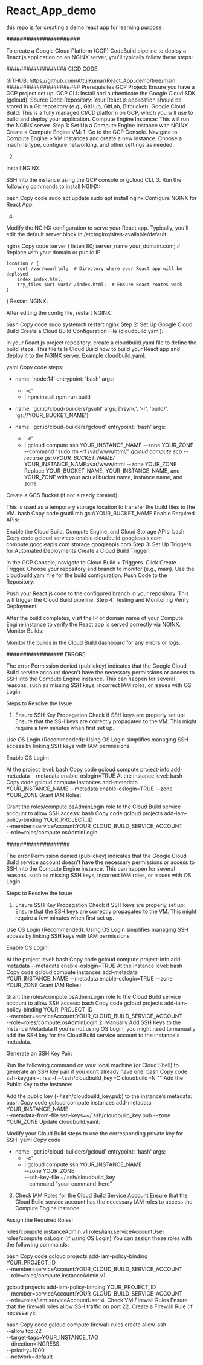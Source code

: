 # React_App_demo

this repo is for creating a demo react app for learning purpose .

######################

To create a Google Cloud Platform (GCP) CodeBuild pipeline to deploy a React.js application on an NGINX server, you'll typically follow these steps:

##################
CICD CODE 

GITHUB: https://github.com/AttulKumar/React_App_demo/tree/main
######################
Prerequisites
GCP Project: Ensure you have a GCP project set up.
GCP CLI: Install and authenticate the Google Cloud SDK (gcloud).
Source Code Repository: Your React.js application should be stored in a Git repository (e.g., GitHub, GitLab, Bitbucket).
Google Cloud Build: This is a fully managed CI/CD platform on GCP, which you will use to build and deploy your application.
Compute Engine Instance: This will run the NGINX server.
Step 1: Set Up a Compute Engine Instance with NGINX
Create a Compute Engine VM:
1.
Go to the GCP Console.
Navigate to Compute Engine > VM Instances and create a new instance.
Choose a machine type, configure networking, and other settings as needed.

2.
Install NGINX:

SSH into the instance using the GCP console or gcloud CLI.
3.
Run the following commands to install NGINX:

bash
Copy code
sudo apt update
sudo apt install nginx
Configure NGINX for React App:

4.
Modify the NGINX configuration to serve your React app. Typically, you'll edit the default server block in /etc/nginx/sites-available/default:

nginx
Copy code
server {
    listen 80;
    server_name your_domain.com;  # Replace with your domain or public IP

    location / {
        root /var/www/html;  # Directory where your React app will be deployed
        index index.html;
        try_files $uri $uri/ /index.html;  # Ensure React routes work
    }
}
Restart NGINX:

After editing the config file, restart NGINX:

bash
Copy code
sudo systemctl restart nginx
Step 2: Set Up Google Cloud Build
Create a Cloud Build Configuration File (cloudbuild.yaml):

In your React.js project repository, create a cloudbuild.yaml file to define the build steps. This file tells Cloud Build how to build your React app and deploy it to the NGINX server.
Example cloudbuild.yaml:

yaml
Copy code
steps:
- name: 'node:14'
  entrypoint: 'bash'
  args:
  - '-c'
  - |
    npm install
    npm run build
- name: 'gcr.io/cloud-builders/gsutil'
  args: ['rsync', '-r', 'build/', 'gs://YOUR_BUCKET_NAME']

- name: 'gcr.io/cloud-builders/gcloud'
  entrypoint: 'bash'
  args:
  - '-c'
  - |
    gcloud compute ssh YOUR_INSTANCE_NAME --zone YOUR_ZONE --command "sudo rm -rf /var/www/html/*"
    gcloud compute scp --recurse gs://YOUR_BUCKET_NAME/* YOUR_INSTANCE_NAME:/var/www/html --zone YOUR_ZONE
Replace YOUR_BUCKET_NAME, YOUR_INSTANCE_NAME, and YOUR_ZONE with your actual bucket name, instance name, and zone.

Create a GCS Bucket (if not already created):

This is used as a temporary storage location to transfer the build files to the VM.
bash
Copy code
gsutil mb gs://YOUR_BUCKET_NAME
Enable Required APIs:

Enable the Cloud Build, Compute Engine, and Cloud Storage APIs:
bash
Copy code
gcloud services enable cloudbuild.googleapis.com compute.googleapis.com storage.googleapis.com
Step 3: Set Up Triggers for Automated Deployments
Create a Cloud Build Trigger:

In the GCP Console, navigate to Cloud Build > Triggers.
Click Create Trigger.
Choose your repository and branch to monitor (e.g., main).
Use the cloudbuild.yaml file for the build configuration.
Push Code to the Repository:

Push your React.js code to the configured branch in your repository. This will trigger the Cloud Build pipeline.
Step 4: Testing and Monitoring
Verify Deployment:

After the build completes, visit the IP or domain name of your Compute Engine instance to verify the React app is served correctly via NGINX.
Monitor Builds:

Monitor the builds in the Cloud Build dashboard for any errors or logs.

#################
ERRORS


The error Permission denied (publickey) indicates that the Google Cloud Build service account doesn't have the necessary permissions or access to SSH into the Compute Engine instance. This can happen for several reasons, such as missing SSH keys, incorrect IAM roles, or issues with OS Login.

Steps to Resolve the Issue
1. Ensure SSH Key Propagation
Check if SSH keys are properly set up: Ensure that the SSH keys are correctly propagated to the VM. This might require a few minutes when first set up.

Use OS Login (Recommended): Using OS Login simplifies managing SSH access by linking SSH keys with IAM permissions.

Enable OS Login:

At the project level:
bash
Copy code
gcloud compute project-info add-metadata --metadata enable-oslogin=TRUE
At the instance level:
bash
Copy code
gcloud compute instances add-metadata YOUR_INSTANCE_NAME --metadata enable-oslogin=TRUE --zone YOUR_ZONE
Grant IAM Roles:

Grant the roles/compute.osAdminLogin role to the Cloud Build service account to allow SSH access:
bash
Copy code
gcloud projects add-iam-policy-binding YOUR_PROJECT_ID \
    --member=serviceAccount:YOUR_CLOUD_BUILD_SERVICE_ACCOUNT \
    --role=roles/compute.osAdminLogin



###################

The error Permission denied (publickey) indicates that the Google Cloud Build service account doesn't have the necessary permissions or access to SSH into the Compute Engine instance. This can happen for several reasons, such as missing SSH keys, incorrect IAM roles, or issues with OS Login.

Steps to Resolve the Issue
1. Ensure SSH Key Propagation
Check if SSH keys are properly set up: Ensure that the SSH keys are correctly propagated to the VM. This might require a few minutes when first set up.

Use OS Login (Recommended): Using OS Login simplifies managing SSH access by linking SSH keys with IAM permissions.

Enable OS Login:

At the project level:
bash
Copy code
gcloud compute project-info add-metadata --metadata enable-oslogin=TRUE
At the instance level:
bash
Copy code
gcloud compute instances add-metadata YOUR_INSTANCE_NAME --metadata enable-oslogin=TRUE --zone YOUR_ZONE
Grant IAM Roles:

Grant the roles/compute.osAdminLogin role to the Cloud Build service account to allow SSH access:
bash
Copy code
gcloud projects add-iam-policy-binding YOUR_PROJECT_ID \
    --member=serviceAccount:YOUR_CLOUD_BUILD_SERVICE_ACCOUNT \
    --role=roles/compute.osAdminLogin
2. Manually Add SSH Keys to the Instance Metadata
If you're not using OS Login, you might need to manually add the SSH key for the Cloud Build service account to the instance's metadata.

Generate an SSH Key Pair:

Run the following command on your local machine (or Cloud Shell) to generate an SSH key pair if you don’t already have one:
bash
Copy code
ssh-keygen -t rsa -f ~/.ssh/cloudbuild_key -C cloudbuild -N ""
Add the Public Key to the Instance:

Add the public key (~/.ssh/cloudbuild_key.pub) to the instance’s metadata:
bash
Copy code
gcloud compute instances add-metadata YOUR_INSTANCE_NAME \
  --metadata-from-file ssh-keys=~/.ssh/cloudbuild_key.pub --zone YOUR_ZONE
Update cloudbuild.yaml:

Modify your Cloud Build steps to use the corresponding private key for SSH:
yaml
Copy code
- name: 'gcr.io/cloud-builders/gcloud'
  entrypoint: 'bash'
  args:
  - '-c'
  - |
    gcloud compute ssh YOUR_INSTANCE_NAME \
      --zone YOUR_ZONE \
      --ssh-key-file ~/.ssh/cloudbuild_key \
      --command "your-command-here"
3. Check IAM Roles for the Cloud Build Service Account
Ensure that the Cloud Build service account has the necessary IAM roles to access the Compute Engine instance.

Assign the Required Roles:

roles/compute.instanceAdmin.v1
roles/iam.serviceAccountUser
roles/compute.osLogin (if using OS Login)
You can assign these roles with the following commands:

bash
Copy code
gcloud projects add-iam-policy-binding YOUR_PROJECT_ID \
    --member=serviceAccount:YOUR_CLOUD_BUILD_SERVICE_ACCOUNT \
    --role=roles/compute.instanceAdmin.v1

gcloud projects add-iam-policy-binding YOUR_PROJECT_ID \
    --member=serviceAccount:YOUR_CLOUD_BUILD_SERVICE_ACCOUNT \
    --role=roles/iam.serviceAccountUser
4. Check VM Firewall Rules
Ensure that the firewall rules allow SSH traffic on port 22.
Create a Firewall Rule (if necessary):

bash
Copy code
gcloud compute firewall-rules create allow-ssh \
    --allow tcp:22 \
    --target-tags=YOUR_INSTANCE_TAG \
    --direction=INGRESS \
    --priority=1000 \
    --network=default
